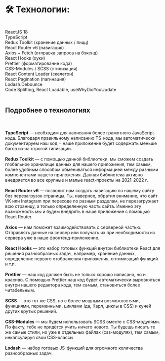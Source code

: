 # 🛠 Технологии: <br>

<br>
ReactJS 18 <br>
TypeScript <br>
Redux Toolkit (хранение данных / пицц) <br>
React Router v6 (навигация) <br>
Axios + Fetch (отправка запроса на бэкенд) <br>
React Hooks (хуки) <br>
Prettier (форматирование кода) <br>
CSS-Modules / SCSS (стилизация) <br>
React Content Loader (скелетон) <br>
React Pagination (пагинация) <br>
Lodash.Debounce <br>
Code Splitting, React Loadable, useWhyDidYouUpdate <br>
<br>
<h2>Подробнее о технологиях</h2>   <br>
<br>
<b>TypeScript</b>  — необходим для написания более грамотного JavaScript-кода. Благодаря правильному написанию TS-кода, мы автоматически документируем наш код + наше приложение будет содержать меньше багов из-за строгой типизации. <br>
<br>
<b>Redux Toolkit</b> — с помощью данной библиотеки, мы сможем создать глобальное хранилище данных для нашего приложения, тем самым, более удобным способом обмениваться информацией между разными компонентами нашего приложения. Данная библиотека активно внедряется во все крупные и малые react-проекты на 2021-2022 г. <br>
<br>
<b>React Router v6</b> — позволит нам создать навигацию по нашему сайту без перезагрузок страницы. Ты, наверное, обратил внимание, что сайт VK или Instagram при переходе по разным разделам, не перезагружает всю страницу, а только определенную часть сайта. Именно эту возможность мы и будем внедрять в наше приложение с помощью React Router. <br>
<br>
<b>Axios</b> — нам поможет взаимодействовать с серверной частью. Отправлять данные на сервер или получать их при необходимости из сервера уже в наше фронтенд-приложение. <br>
<br>
<b>React Hooks</b> — это набор готовых функций внутри библиотеки React для решения разнообразных задач, например, хранение данных, определение первого отображения приложения, оптимизаций функций и т.п. <br>
<br>
<b>Prettier</b> — наш код должен быть не только хорошо написано, но и красиво. С помощью Prettier наш код будет автоматически выровняться внутри нашего редактора кода, тем самым, становиться более читабельным. <br>
<br>
<b>SCSS</b> — это тот же CSS, но с более мощными возможностями, функциями, переменными, циклами (да, Карл, циклы в CSS) и кучей других крутых решений. <br>
<br>
<b>CSS-Modules</b> — мы будем использовать SCSS вместе с CSS-модулями. По факту, тебе не придётся учить ничего нового. Ты будешь писать те же самые стили, но уже в отдельных файлах (css-модулях), тем самым, инкапсулируя свои CSS-классы. <br>
<br>
<b>Lodash</b> — набор готовых JS-функций для огромного количества разнообразных задач.
